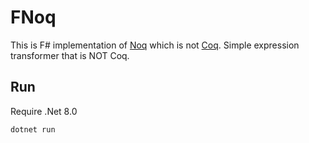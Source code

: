 # FNoq

This is F# implementation of [Noq](https://github.com/tsoding/Noq) which is not [Coq](https://coq.inria.fr/). Simple expression transformer that is NOT Coq.

## Run
Require .Net 8.0

`dotnet run`
